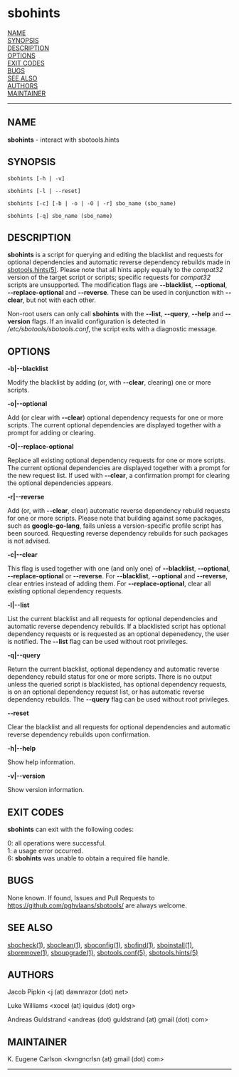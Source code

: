 # sbohints

[NAME](#name)\
[SYNOPSIS](#synopsis)\
[DESCRIPTION](#description)\
[OPTIONS](#options)\
[EXIT CODES](#exit-codes)\
[BUGS](#bugs)\
[SEE ALSO](#see-also)\
[AUTHORS](#authors)\
[MAINTAINER](#maintainer)

------------------------------------------------------------------------

## NAME

**sbohints** - interact with sbotools.hints

## SYNOPSIS

    sbohints [-h | -v]

    sbohints [-l | --reset]

    sbohints [-c] [-b | -o | -O | -r] sbo_name (sbo_name)

    sbohints [-q] sbo_name (sbo_name)

## DESCRIPTION

**sbohints** is a script for querying and editing the blacklist and
requests for optional dependencies and automatic reverse dependency
rebuilds made in [sbotools.hints(5)](sbotools.hints.5.md). Please note that all hints apply
equally to the *compat32* version of the target script or scripts;
specific requests for *compat32* scripts are unsupported. The
modification flags are **\--blacklist**, **\--optional**,
**\--replace-optional** and **\--reverse**. These can be used in
conjunction with **\--clear**, but not with each other.

Non-root users can only call **sbohints** with the **\--list**,
**\--query**, **\--help** and **\--version** flags. If an invalid
configuration is detected in */etc/sbotools/sbotools.conf*, the script
exits with a diagnostic message.

## OPTIONS

**-b\|\--blacklist**

Modify the blacklist by adding (or, with **\--clear**, clearing) one or
more scripts.

**-o\|\--optional**

Add (or clear with **\--clear**) optional dependency requests for one or
more scripts. The current optional dependencies are displayed together
with a prompt for adding or clearing.

**-O\|\--replace-optional**

Replace all existing optional dependency requests for one or more
scripts. The current optional dependencies are displayed together with a
prompt for the new request list. If used with **\--clear**, a
confirmation prompt for clearing the optional dependencies appears.

**-r\|\--reverse**

Add (or, with **\--clear**, clear) automatic reverse dependency rebuild
requests for one or more scripts. Please note that building against some
packages, such as **google-go-lang**, fails unless a version-specific
profile script has been sourced. Requesting reverse dependency rebuilds
for such packages is not advised.

**-c\|\--clear**

This flag is used together with one (and only one) of **\--blacklist**,
**\--optional**, **\--replace-optional** or **\--reverse**. For
**\--blacklist**, **\--optional** and **\--reverse**, clear entries
instead of adding them. For **\--replace-optional**, clear all existing
optional dependency requests.

**-l\|\--list**

List the current blacklist and all requests for optional dependencies
and automatic reverse dependency rebuilds. If a blacklisted script has
optional dependency requests or is requested as an optional depenedency,
the user is notified. The **\--list** flag can be used without root
privileges.

**-q\|\--query**

Return the current blacklist, optional dependency and automatic reverse
dependency rebuild status for one or more scripts. There is no output
unless the queried script is blacklisted, has optional dependency
requests, is on an optional dependency request list, or has automatic
reverse dependency rebuilds. The **\--query** flag can be used without
root privileges.

**\--reset**

Clear the blacklist and all requests for optional dependencies and
automatic reverse dependency rebuilds upon confirmation.

**-h\|\--help**

Show help information.

**-v\|\--version**

Show version information.

## EXIT CODES

**sbohints** can exit with the following codes:

0: all operations were successful.\
1: a usage error occurred.\
6: **sbohints** was unable to obtain a required file handle.

## BUGS

None known. If found, Issues and Pull Requests to
<https://github.com/pghvlaans/sbotools/> are always welcome.

## SEE ALSO

[sbocheck(1)](sbocheck.1.md), [sboclean(1)](sboclean.1.md), [sboconfig(1)](sboconfig.1.md), [sbofind(1)](sbofind.1.md), [sboinstall(1)](sboinstall.1.md),
[sboremove(1)](sboremove.1.md), [sboupgrade(1)](sboupgrade.1.md), [sbotools.conf(5)](sbotools.conf.5.md), [sbotools.hints(5)](sbotools.hints.5.md)

## AUTHORS

Jacob Pipkin \<j (at) dawnrazor (dot) net\>

Luke Williams \<xocel (at) iquidus (dot) org\>

Andreas Guldstrand \<andreas (dot) guldstrand (at) gmail (dot) com\>

## MAINTAINER

K. Eugene Carlson \<kvngncrlsn (at) gmail (dot) com\>

------------------------------------------------------------------------
